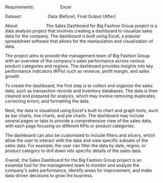 Requirements: 
&nbsp;&nbsp;&nbsp;&nbsp;&nbsp;&nbsp;&nbsp;&nbsp;&nbsp;&nbsp;&nbsp;&nbsp;&nbsp;&nbsp;&nbsp;&nbsp;&nbsp;&nbsp;&nbsp;&nbsp;&nbsp;Excel
          
Dataset:
&nbsp;&nbsp;&nbsp;&nbsp;&nbsp;&nbsp;&nbsp;&nbsp;&nbsp;&nbsp;&nbsp;&nbsp;&nbsp;&nbsp;&nbsp;&nbsp;&nbsp;&nbsp;&nbsp;&nbsp;&nbsp;Data (Before), Final Output (After)
      
About: 
&nbsp;&nbsp;&nbsp;&nbsp;&nbsp;&nbsp;&nbsp;&nbsp;&nbsp;&nbsp;&nbsp;&nbsp;&nbsp;&nbsp;&nbsp;&nbsp;&nbsp;&nbsp;&nbsp;&nbsp;&nbsp; The Sales Dashboard for Big Fashion Group project is a data analysis project that involves creating a dashboard to visualize sales data for the company. The dashboard is built using Excel, a popular spreadsheet software that allows for the manipulation and visualization of data.

The project aims to provide the management team of Big Fashion Group with an overview of the company's sales performance across various product categories and regions. The dashboard provides insights into key performance indicators (KPIs) such as revenue, profit margin, and sales growth.

To create the dashboard, the first step is to collect and organize the sales data, such as transaction records and inventory databases. The data is then cleaned and prepared for analysis, which may involve removing duplicates, correcting errors, and formatting the data.

Next, the data is visualized using Excel's built-in chart and graph tools, such as bar charts, line charts, and pie charts. The dashboard may include several pages or tabs to provide a comprehensive view of the sales data, with each page focusing on different KPIs or product categories.

The dashboard can also be customized to include filters and slicers, which allow the user to interact with the data and view specific subsets of the sales data. For example, the user can filter the data by date, region, or product category to drill down into specific details of the sales data.

Overall, the Sales Dashboard for the Big Fashion Group project is an essential tool for the management team to monitor and analyze the company's sales performance, identify areas for improvement, and make data-driven decisions to grow the business.